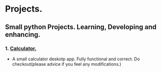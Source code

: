 # Projects.

## Small python Projects. Learning, Developing and enhancing.

### 1. [Calculator.](https://github.com/Sivananda-Panda/project/blob/master/Desktop%20Apps/calculator.py)
   *   A small calculator deskotp app. Fully functional and correct. Do checkout(please advice if you feel any modifications.) 
